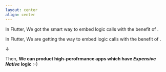 ```yaml
---
layout: center
align: center
---
```


<PageTitleHeader section="Introduction" title="Summary"/>

In Flutter, We got the smart way to embed logic calls <UniqueTerm val="native C APIs"/> with the benefit of <TechnicalTerm val="dart:ffi"/>.

In Flutter, We are getting the way to embed logic calls <UniqueTerm val="platform-specific APIs"/> with the benefit of <TechnicalTerm val="Isolate Platform Channels"/>.

↓

Then, **We can product high-perofrmance apps which have _Expensive_ _Native_ logic** :-)
